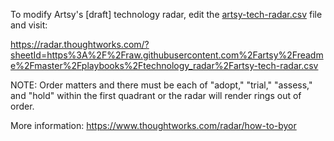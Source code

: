 To modify Artsy's [draft] technology radar, edit the
[artsy-tech-radar.csv](/playbooks/technology_radar/artsy-tech-radar.csv) file and visit:

https://radar.thoughtworks.com/?sheetId=https%3A%2F%2Fraw.githubusercontent.com%2Fartsy%2Freadme%2Fmaster%2Fplaybooks%2Ftechnology_radar%2Fartsy-tech-radar.csv

NOTE: Order matters and there must be each of "adopt," "trial," "assess," and "hold" within the first quadrant or
the radar will render rings out of order.

More information: https://www.thoughtworks.com/radar/how-to-byor
